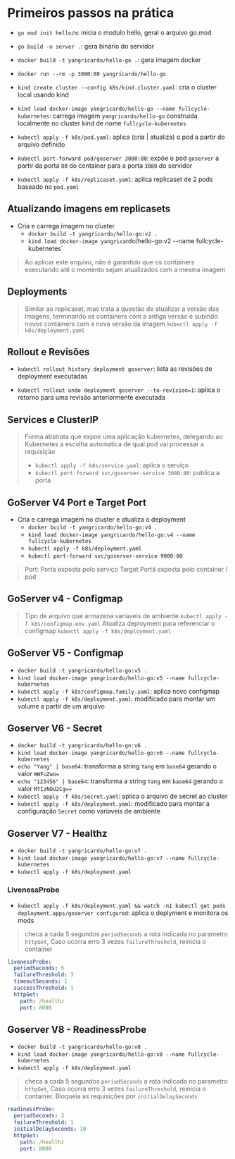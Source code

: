 # Primeiros passos na prática

- `go mod init hello/m`: inicia o modulo hello, geral o arquivo go.mod

- `go build -o server .`: gera binário do servidor

- `docker build -t yangricardo/hello-go .`: gera imagem docker

- `docker run --rm -p 3080:80 yangricardo/hello-go`

- `kind create cluster --config k8s/kind.cluster.yaml`: cria o cluster local usando kind

- `kind load docker-image yangricardo/hello-go --name fullcycle-kubernetes`: carrega imagem `yangricardo/hello-go` construida localmente no cluster kind de nome `fullcycle-kubernetes`

- `kubectl apply -f k8s/pod.yaml`: aplica (cria | atualiza) o pod a partir do arquivo definido

- `kubectl port-forward pod/goserver 3080:80`: expõe o pod `goserver` a partir da porta `80` do container para  a porta `3080` do servidor

- `kubectl apply -f k8s/replicaset.yaml`: aplica replicaset de 2 pods baseado no `pod.yaml`

## Atualizando imagens em replicasets

- Cria e carrega imagem no cluster
  - `docker build -t yangricardo/hello-go:v2 .`
  - `kind load docker-image yangrica`rdo/hello-go:v2 --name fullcycle-kubernetes`

> Ao aplicar este arquivo, não é garantido que os containers executando até o momento sejam atualizados com a mesma imagem

## Deployments

> Similar ao replicaset, mas trata a questão de atualizar a versão das imagens, terminando os containers com a antiga versão e subindo novos containers com a nova versão da imagem
> `kubectl apply -f k8s/deployment.yaml`

## Rollout e Revisões

- `kubectl rollout history deployment goserver`: lista as revisões de deployment executadas

- `kubectl rollout undo deployment goserver --to-revision=1`: aplica o retorno para uma revisão anteriormente executada

## Services e ClusterIP

> Forma abstrata que expoe uma aplicação kubernetes, delegando ao Kubernetes a escolha automatica de qual pod vai processar a requisiçào
>
> - `kubectl apply -f k8s/service.yaml`: aplica o serviço
> - `kubectl port-forward svc/goserver-service 3080:80`: publica a porta

## GoServer V4 Port e Target Port

- Cria e carrega imagem no cluster e atualiza o deployment
  - `docker build -t yangricardo/hello-go:v4 .`
  - `kind load docker-image yangricardo/hello-go:v4 --name fullcycle-kubernetes`
  - `kubectl apply -f k8s/deployment.yaml`
  - `kubectl port-forward svc/goserver-service 9000:80`

> Port: Porta exposta pelo serviço
> Target Portä exposta pelo container / pod

## GoServer v4 - Configmap

> Tipo de arquivo que armazena variaveis de ambiente
> `kubectl apply -f k8s/configmap.env.yaml`
> Atualiza deployment para referenciar o configmap
> `kubectl apply -f k8s/deployment.yaml`

## GoServer V5 - Configmap

- `docker build -t yangricardo/hello-go:v5 .`
- `kind load docker-image yangricardo/hello-go:v5 --name fullcycle-kubernetes`
- `kubectl apply -f k8s/configmap.family.yaml`: aplica novo configmap
- `kubectl apply -f k8s/deployment.yaml`: modificado para montar um volume a partir de um arquivo

## Goserver V6 - Secret

- `docker build -t yangricardo/hello-go:v6 .`
- `kind load docker-image yangricardo/hello-go:v6 --name fullcycle-kubernetes`
- `echo "Yang" | base64`: transforma a string `Yang` em `base64` gerando o valor `WWFuZwo=`
- `echo "123456" | base64`: transforma a string `Yang` em `base64` gerando o valor `MTIzNDU2Cg==`
- `kubectl apply -f k8s/secret.yaml`: aplica o arquivo de secret ao cluster
- `kubectl apply -f k8s/deployment.yaml`: modificado para montar a configuração `Secret` como variaveis de ambiente

## Goserver V7 - Healthz

- `docker build -t yangricardo/hello-go:v7 .`
- `kind load docker-image yangricardo/hello-go:v7 --name fullcycle-kubernetes`
- `kubectl apply -f k8s/deployment.yaml`

### LivenessProbe

- `kubectl apply -f k8s/deployment.yaml && watch -n1 kubectl get pods deployment.apps/goserver configured`: aplica o deplyment e monitora os mods

> checa a cada 5 segundos `periodSeconds` a rota indicada no parametro `httpGet`, Caso ocorra erro 3 vezes `failureThreshold`, reinicia o container

```yaml
livenessProbe:
  periodSeconds: 5
  failureThreshold: 3
  timeoutSeconds: 1
  successThreshold: 1
  httpGet: 
    path: /healthz
    port: 8000    
```

## Goserver V8 - ReadinessProbe

- `docker build -t yangricardo/hello-go:v8 .`
- `kind load docker-image yangricardo/hello-go:v8 --name fullcycle-kubernetes`
- `kubectl apply -f k8s/deployment.yaml`

> checa a cada 5 segundos `periodSeconds` a rota indicada no parametro `httpGet`, Caso ocorra erro 3 vezes `failureThreshold`, reinicia o container. Bloqueia as requisições por `initialDelaySeconds`

```yaml
readinessProbe:
  periodSeconds: 3
  failureThreshold: 1
  initialDelaySeconds: 10
  httpGet: 
    path: /healthz
    port: 8000     
```
